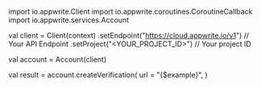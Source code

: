 import io.appwrite.Client
import io.appwrite.coroutines.CoroutineCallback
import io.appwrite.services.Account

val client = Client(context)
    .setEndpoint("https://cloud.appwrite.io/v1") // Your API Endpoint
    .setProject("<YOUR_PROJECT_ID>") // Your project ID

val account = Account(client)

val result = account.createVerification(
    url = "{$example}", 
)